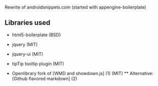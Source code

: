 Rewrite of androidsnippets.com (started with appengine-boilerplate)

Libraries used
--------------

* html5-boilerplate (BSD)
* jquery (MIT)
* jquery-ui (MIT)
* tipTip tooltip plugin (MIT)
* Openlibrary fork of [WMD and showdown.js] (1) (MIT)
** Alternative: [Github flavored markdown] (2)

   [1]: https://github.com/abgrilo/wmd
   [2]: https://github.com/github/github-flavored-markdown/blob/gh-pages/scripts/showdown.js
